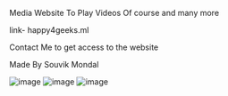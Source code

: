 Media Website To Play Videos Of course and many more

link- happy4geeks.ml

Contact Me to get access to the website

Made By Souvik Mondal

![image](https://user-images.githubusercontent.com/33234596/126515708-0314f596-ebfa-49ce-8c6a-ac6792252648.png)
![image](https://user-images.githubusercontent.com/33234596/126515729-3ff3d648-520b-42c5-a187-7beb1ee99cf6.png)
![image](https://user-images.githubusercontent.com/33234596/126515735-220dc706-a459-4de6-a1fd-d97de9c8f765.png)
